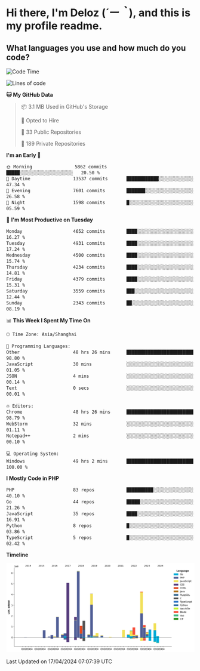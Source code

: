 # **Hi there, I'm Deloz (*´ー｀*), and this is my profile readme.**

## **What languages you use and how much do you code?**

<!--START_SECTION:waka-->
![Code Time](http://img.shields.io/badge/Code%20Time-3%2C779%20hrs%2036%20mins-blue)

![Lines of code](https://img.shields.io/badge/From%20Hello%20World%20I%27ve%20Written-35.1%20million%20lines%20of%20code-blue)

**🐱 My GitHub Data** 

> 📦 3.1 MB Used in GitHub's Storage 
 > 
> 💼 Opted to Hire
 > 
> 📜 33 Public Repositories 
 > 
> 🔑 189 Private Repositories 
 > 
**I'm an Early 🐤** 

```text
🌞 Morning                5862 commits        █████░░░░░░░░░░░░░░░░░░░░   20.50 % 
🌆 Daytime                13537 commits       ████████████░░░░░░░░░░░░░   47.34 % 
🌃 Evening                7601 commits        ███████░░░░░░░░░░░░░░░░░░   26.58 % 
🌙 Night                  1598 commits        █░░░░░░░░░░░░░░░░░░░░░░░░   05.59 % 
```
📅 **I'm Most Productive on Tuesday** 

```text
Monday                   4652 commits        ████░░░░░░░░░░░░░░░░░░░░░   16.27 % 
Tuesday                  4931 commits        ████░░░░░░░░░░░░░░░░░░░░░   17.24 % 
Wednesday                4500 commits        ████░░░░░░░░░░░░░░░░░░░░░   15.74 % 
Thursday                 4234 commits        ████░░░░░░░░░░░░░░░░░░░░░   14.81 % 
Friday                   4379 commits        ████░░░░░░░░░░░░░░░░░░░░░   15.31 % 
Saturday                 3559 commits        ███░░░░░░░░░░░░░░░░░░░░░░   12.44 % 
Sunday                   2343 commits        ██░░░░░░░░░░░░░░░░░░░░░░░   08.19 % 
```


📊 **This Week I Spent My Time On** 

```text
🕑︎ Time Zone: Asia/Shanghai

💬 Programming Languages: 
Other                    48 hrs 26 mins      █████████████████████████   98.80 % 
JavaScript               30 mins             ░░░░░░░░░░░░░░░░░░░░░░░░░   01.05 % 
JSON                     4 mins              ░░░░░░░░░░░░░░░░░░░░░░░░░   00.14 % 
Text                     0 secs              ░░░░░░░░░░░░░░░░░░░░░░░░░   00.01 % 

🔥 Editors: 
Chrome                   48 hrs 26 mins      █████████████████████████   98.79 % 
WebStorm                 32 mins             ░░░░░░░░░░░░░░░░░░░░░░░░░   01.11 % 
Notepad++                2 mins              ░░░░░░░░░░░░░░░░░░░░░░░░░   00.10 % 

💻 Operating System: 
Windows                  49 hrs 2 mins       █████████████████████████   100.00 % 
```

**I Mostly Code in PHP** 

```text
PHP                      83 repos            ██████████░░░░░░░░░░░░░░░   40.10 % 
Go                       44 repos            █████░░░░░░░░░░░░░░░░░░░░   21.26 % 
JavaScript               35 repos            ████░░░░░░░░░░░░░░░░░░░░░   16.91 % 
Python                   8 repos             █░░░░░░░░░░░░░░░░░░░░░░░░   03.86 % 
TypeScript               5 repos             █░░░░░░░░░░░░░░░░░░░░░░░░   02.42 % 
```



**Timeline**

![Lines of Code chart](https://raw.githubusercontent.com/deloz/deloz/main/assets/bar_graph.png)


 Last Updated on 17/04/2024 07:07:39 UTC
<!--END_SECTION:waka-->
